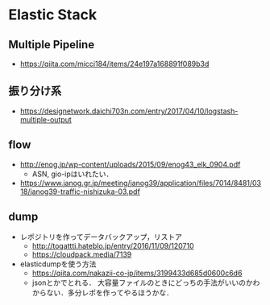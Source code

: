 # Elastic Stack

## Multiple Pipeline
- https://qiita.com/micci184/items/24e197a168891f089b3d

## 振り分け系
- https://designetwork.daichi703n.com/entry/2017/04/10/logstash-multiple-output

## flow
- http://enog.jp/wp-content/uploads/2015/09/enog43_elk_0904.pdf
  - ASN, gio-ipはいれたい．
- https://www.janog.gr.jp/meeting/janog39/application/files/7014/8481/0318/janog39-traffic-nishizuka-03.pdf

## dump
- レポジトリを作ってデータバックアップ，リストア
  - http://togattti.hateblo.jp/entry/2016/11/09/120710
  - https://cloudpack.media/7139
- elasticdumpを使う方法
  - https://qiita.com/nakazii-co-jp/items/3199433d685d0600c6d6
  - jsonとかでとれる．
大容量ファイルのときにどっちの手法がいいのかわからない．多分レポを作ってやるほうかな．